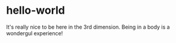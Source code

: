 # hello-world
It's really nice to be here in the 3rd dimension. Being in a body is a wondergul experience!
